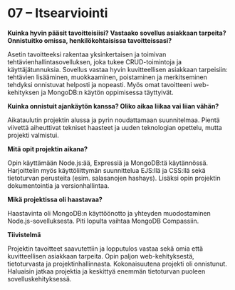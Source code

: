 # 07 – Itsearviointi

**Kuinka hyvin pääsit tavoitteisiisi? Vastaako sovellus asiakkaan tarpeita? Onnistuitko omissa, henkilökohtaisissa tavoitteissasi?**

Asetin tavoitteeksi rakentaa yksinkertaisen ja toimivan tehtävienhallintasovelluksen, joka tukee CRUD-toimintoja ja käyttäjätunnuksia. Sovellus vastaa hyvin kuvitteellisen asiakkaan tarpeisiin: tehtävien lisääminen, muokkaaminen, poistaminen ja merkitseminen tehdyksi onnistuvat helposti ja nopeasti. Myös omat tavoitteeni web-kehityksen ja MongoDB:n käytön oppimisessa täyttyivät.

**Kuinka onnistuit ajankäytön kanssa? Oliko aikaa liikaa vai liian vähän?**

Aikataulutin projektin alussa ja pyrin noudattamaan suunnitelmaa. Pientä viivettä aiheuttivat tekniset haasteet ja uuden teknologian opettelu, mutta projekti valmistui.

**Mitä opit projektin aikana?**

Opin käyttämään Node.js:ää, Expressiä ja MongoDB:tä käytännössä. Harjoittelin myös käyttöliittymän suunnittelua EJS:llä ja CSS:llä sekä tietoturvan perusteita (esim. salasanojen hashays). Lisäksi opin projektin dokumentointia ja versionhallintaa.

**Mikä projektissa oli haastavaa?**

Haastavinta oli MongoDB:n käyttöönotto ja yhteyden muodostaminen Node.js-sovelluksesta. Piti lopulta vaihtaa MongoDB Compassiin.

**Tiivistelmä**

Projektin tavoitteet saavutettiin ja lopputulos vastaa sekä omia että kuvitteellisen asiakkaan tarpeita. Opin paljon web-kehityksestä, tietoturvasta ja projektinhallinnasta. Kokonaisuutena projekti oli onnistunut. Haluaisin jatkaa projektia ja keskittyä enemmän tietoturvan puoleen sovelluskehityksessä.
